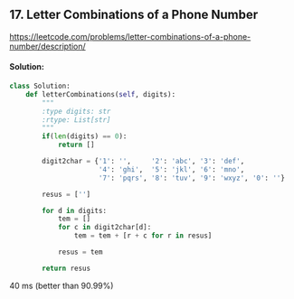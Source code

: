 ## 17. Letter Combinations of a Phone Number

https://leetcode.com/problems/letter-combinations-of-a-phone-number/description/

#### Solution:

```python
class Solution:
    def letterCombinations(self, digits):
        """
        :type digits: str
        :rtype: List[str]
        """
        if(len(digits) == 0):
            return []

        digit2char = {'1': '',     '2': 'abc', '3': 'def',
                      '4': 'ghi',  '5': 'jkl', '6': 'mno',
                      '7': 'pqrs', '8': 'tuv', '9': 'wxyz', '0': ''}

        resus = ['']

        for d in digits:
            tem = []
            for c in digit2char[d]:
                tem = tem + [r + c for r in resus]

            resus = tem

        return resus
```

40 ms (better than 90.99%)
